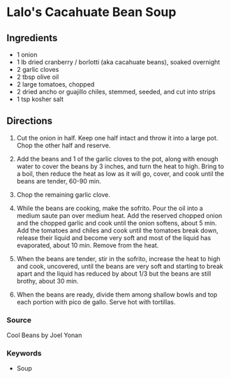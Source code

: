 # Lalo's Cacahuate Bean Soup

## Ingredients

- 1 onion
- 1 lb dried cranberry / borlotti (aka cacahuate beans), soaked overnight
- 2 garlic cloves
- 2 tbsp olive oil
- 2 large tomatoes, chopped
- 2 dried ancho or guajillo chiles, stemmed, seeded, and cut into strips
- 1 tsp kosher salt

## Directions

1. Cut the onion in half. Keep one half intact and throw it into a large pot.
   Chop the other half and reserve.

1. Add the beans and 1 of the garlic cloves to the pot, along with enough water
   to cover the beans by 3 inches, and turn the heat to high. Bring to a boil,
   then reduce the heat as low as it will go, cover, and cook until the beans
   are tender, 60-90 min.

1. Chop the remaining garlic clove.

1. While the beans are cooking, make the sofrito. Pour the oil into a medium
   saute pan over medium heat. Add the reserved chopped onion and the chopped
   garlic and cook until the onion softens, about 5 min. Add the tomatoes and
   chiles and cook until the tomatoes break down, release their liquid and
   become very soft and most of the liquid has evaporated, about 10 min. Remove
   from the heat.

1. When the beans are tender, stir in the sofrito, increase the heat to high
   and cook, uncovered, until the beans are very soft and starting to break
   apart and the liquid has reduced by about 1/3 but the beans are still
   brothy, about 30 min.

1. When the beans are ready, divide them among shallow bowls and top each
   portion with pico de gallo. Serve hot with tortillas.

### Source

Cool Beans by Joel Yonan

### Keywords

- Soup
